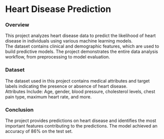 # Heart Disease Prediction
### Overview
This project analyzes heart disease data to predict the likelihood of heart disease in individuals using various machine learning models. <br> The dataset contains clinical and demographic features, which are used to build predictive models. The project demonstrates the entire data analysis workflow, from preprocessing to model evaluation.
<br>
### Dataset
The dataset used in this project contains medical attributes and target labels indicating the presence or absence of heart disease.
<br>
Attributes Include:
Age, gender, blood pressure, cholesterol levels, chest pain type, maximum heart rate, and more.

### Conclusion 
The project provides predictions on heart disease and identifies the most important features contributing to the predictions. The model achieved an accuracy of 86% on the test set.
